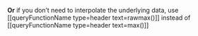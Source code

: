 **Or** if you don’t need to interpolate the underlying data, 
use [[queryFunctionName type=header text=rawmax()]] instead of [[queryFunctionName type=header text=max()]]
